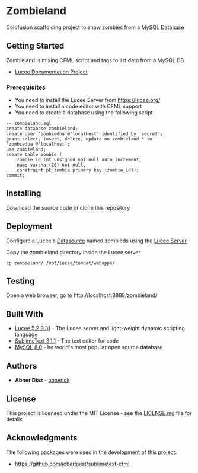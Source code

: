 # Zombieland

Coldfusion scaffolding project to show zombies from a MySQL Database

## Getting Started

Zombieland is mixing CFML script and tags to list data from a MySQL DB
- [Lucee Documentation Project](http://docs.lucee.org/)

### Prerequisites

* You need to install the Lucee Server from https://lucee.org/
* You need to install a code editor with CFML support
* You need to create a database using the following script

```
-- zombieland.sql
create database zombieland; 
create user 'zombiedba'@'localhost' identified by 'secret';
grant select, insert, delete, update on zombieland.* to 'zombiedba'@'localhost';
use zombieland;
create table zombie (
	zombie_id int unsigned not null auto_increment, 
	name varchar(20) not null, 
	constraint pk_zombie primary key (zombie_id));
commit;
```

## Installing

Download the source code or clone this repository


## Deployment

Configure a Lucee's [Datasource](https://docs.lucee.org/guides/cookbooks/datasource-define-datasource.html#create-a-datasource-in-the-administrator) named zombieds using the [Lucee Server](http://localhost:8888/lucee/admin/server.cfm) 

Copy the zombieland directory inside the Lucee server
```
cp zombieland/ /opt/lucee/tomcat/webapps/
```

## Testing

Open a web browser, go to http://localhost:8888/zombieland/


## Built With

* [Lucee 5.2.9.31](https://lucee.org/) - The Lucee server and light-weight dynamic scripting language 
* [SublimeText 3.1.1](https://www.sublimetext.com/) - The text editor for code
* [MySQL 8.0](https://www.mysql.com/) - he world's most popular open source database

## Authors

* **Abner Díaz** - [abnerick](https://github.com/abnerick)

## License

This project is licensed under the MIT License - see the [LICENSE.md](LICENSE.md) file for details

## Acknowledgments

The following packages were used in the development of this project:
* https://github.com/jcberquist/sublimetext-cfml
